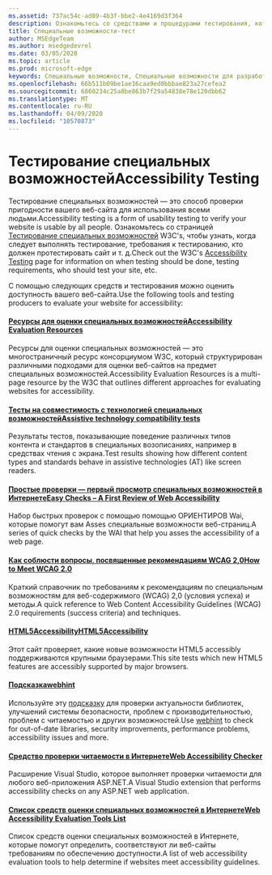 ```yaml
---
ms.assetid: 737ac54c-ad89-4b3f-bbe2-4e4169d3f364
description: Ознакомьтесь со средствами и процедурами тестирования, которые помогут оценить доступность веб-сайта.
title: Специальные возможности-тест
author: MSEdgeTeam
ms.author: msedgedevrel
ms.date: 03/05/2020
ms.topic: article
ms.prod: microsoft-edge
keywords: Специальные возможности, Специальные возможности для разработчиков, доступные веб-сайты, EDGE, веб-разработка, ARIA, разработчик, модель автоматизации пользовательского интерфейса
ms.openlocfilehash: 66b511b09be1ae16caa9ed0bbbae823a27cefea2
ms.sourcegitcommit: 6860234c25a8be863b7f29a54838e78e120dbb62
ms.translationtype: MT
ms.contentlocale: ru-RU
ms.lasthandoff: 04/09/2020
ms.locfileid: "10570873"
---
```

# <span data-ttu-id="327dd-104">Тестирование специальных возможностей</span><span class="sxs-lookup"><span data-stu-id="327dd-104">Accessibility Testing</span></span>
<span data-ttu-id="327dd-105">Тестирование специальных возможностей — это способ проверки пригодности вашего веб-сайта для использования всеми людьми.</span><span class="sxs-lookup"><span data-stu-id="327dd-105">Accessibility testing is a form of usability testing to verify your website is usable by all people.</span></span> <span data-ttu-id="327dd-106">Ознакомьтесь со страницей [Тестирование специальных возможностей](https://www.w3.org/wiki/Accessibility_testing) W3C's, чтобы узнать, когда следует выполнять тестирование, требования к тестированию, кто должен протестировать сайт и т. д.</span><span class="sxs-lookup"><span data-stu-id="327dd-106">Check out the W3C's [Accessibility Testing](https://www.w3.org/wiki/Accessibility_testing) page for information on when testing should be done, testing requirements, who should test your site, etc.</span></span>

<span data-ttu-id="327dd-107">С помощью следующих средств и тестирования можно оценить доступность вашего веб-сайта.</span><span class="sxs-lookup"><span data-stu-id="327dd-107">Use the following tools and testing producers to evaluate your website for accessibility:</span></span>

#### [<span data-ttu-id="327dd-108">Ресурсы для оценки специальных возможностей</span><span class="sxs-lookup"><span data-stu-id="327dd-108">Accessibility Evaluation Resources</span></span>](https://www.w3.org/WAI/eval/Overview.html)
<span data-ttu-id="327dd-109">Ресурсы для оценки специальных возможностей — это многостраничный ресурс консорциумом W3C, который структурирован различными подходами для оценки веб-сайтов на предмет специальных возможностей.</span><span class="sxs-lookup"><span data-stu-id="327dd-109">Accessibility Evaluation Resources is a multi-page resource by the W3C that outlines different approaches for evaluating websites for accessibility.</span></span>

#### [<span data-ttu-id="327dd-110">Тесты на совместимость с технологией специальных возможностей</span><span class="sxs-lookup"><span data-stu-id="327dd-110">Assistive technology compatibility tests</span></span>](http://www.powermapper.com/tests/)
<span data-ttu-id="327dd-111">Результаты тестов, показывающие поведение различных типов контента и стандартов в специальных возописаниях, например в средствах чтения с экрана.</span><span class="sxs-lookup"><span data-stu-id="327dd-111">Test results showing how different content types and standards behave in assistive technologies (AT) like screen readers.</span></span>

#### [<span data-ttu-id="327dd-112">Простые проверки — первый просмотр специальных возможностей в Интернете</span><span class="sxs-lookup"><span data-stu-id="327dd-112">Easy Checks – A First Review of Web Accessibility</span></span>](https://www.w3.org/WAI/eval/preliminary.html)
<span data-ttu-id="327dd-113">Набор быстрых проверок с помощью помощью ОРИЕНТИРОВ Wai, которые помогут вам Asses специальные возможности веб-страниц.</span><span class="sxs-lookup"><span data-stu-id="327dd-113">A series of quick checks by the WAI that help you asses the accessibility of a web page.</span></span>

#### [<span data-ttu-id="327dd-114">Как соблюсти вопросы, посвященные рекомендациям WCAG 2,0</span><span class="sxs-lookup"><span data-stu-id="327dd-114">How to Meet WCAG 2.0</span></span>](https://www.w3.org/WAI/WCAG20/quickref/)
<span data-ttu-id="327dd-115">Краткий справочник по требованиям к рекомендациям по специальным возможностям для веб-содержимого (WCAG) 2,0 (условия успеха) и методы.</span><span class="sxs-lookup"><span data-stu-id="327dd-115">A quick reference to Web Content Accessibility Guidelines (WCAG) 2.0 requirements (success criteria) and techniques.</span></span>

#### [<span data-ttu-id="327dd-116">HTML5Accessibility</span><span class="sxs-lookup"><span data-stu-id="327dd-116">HTML5Accessibility</span></span>](https://html5accessibility.com)
<span data-ttu-id="327dd-117">Этот сайт проверяет, какие новые возможности HTML5 accessibly поддерживаются крупными браузерами.</span><span class="sxs-lookup"><span data-stu-id="327dd-117">This site tests which new HTML5 features are accessibly supported by major browsers.</span></span> 

#### [<span data-ttu-id="327dd-118">Подсказка</span><span class="sxs-lookup"><span data-stu-id="327dd-118">webhint</span></span>](https://webhint.io/)
<span data-ttu-id="327dd-119">Используйте эту [подсказку](https://webhint.io/) для проверки актуальности библиотек, улучшений системы безопасности, проблем с производительностью, проблем с читаемостью и других возможностей.</span><span class="sxs-lookup"><span data-stu-id="327dd-119">Use [webhint](https://webhint.io/) to check for out-of-date libraries, security improvements, performance problems, accessibility issues and more.</span></span>

#### [<span data-ttu-id="327dd-120">Средство проверки читаемости в Интернете</span><span class="sxs-lookup"><span data-stu-id="327dd-120">Web Accessibility Checker</span></span>](https://visualstudiogallery.msdn.microsoft.com/3aabefab-1681-4fea-8f95-6a62e2f0f1ec)
<span data-ttu-id="327dd-121">Расширение Visual Studio, которое выполняет проверки читаемости для любого веб-приложения ASP.NET.</span><span class="sxs-lookup"><span data-stu-id="327dd-121">A Visual Studio extension that performs accessibility checks on any ASP.NET web application.</span></span>

#### [<span data-ttu-id="327dd-122">Список средств оценки специальных возможностей в Интернете</span><span class="sxs-lookup"><span data-stu-id="327dd-122">Web Accessibility Evaluation Tools List</span></span>](https://www.w3.org/WAI/ER/tools/index.html)
<span data-ttu-id="327dd-123">Список средств оценки специальных возможностей в Интернете, которые помогут определить, соответствуют ли веб-сайты требованиям по обеспечению доступности.</span><span class="sxs-lookup"><span data-stu-id="327dd-123">A list of web accessibility evaluation tools to help determine if websites meet accessibility guidelines.</span></span>
